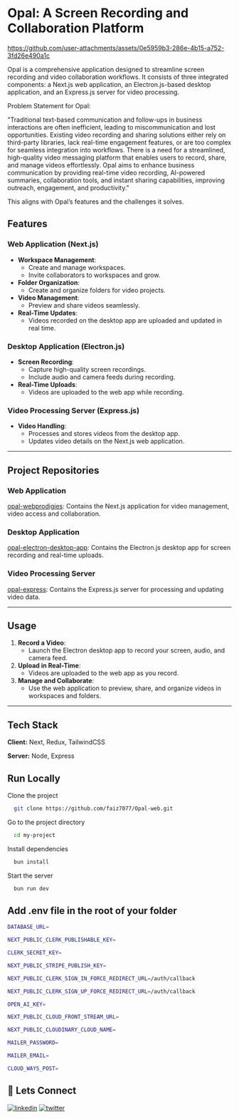 # Opal: A Screen Recording and Collaboration Platform



https://github.com/user-attachments/assets/0e5959b3-286e-4b15-a752-3fd26e490a1c





Opal is a comprehensive application designed to streamline screen recording and video collaboration workflows. It consists of three integrated components: a Next.js web application, an Electron.js-based desktop application, and an Express.js server for video processing.

Problem Statement for Opal:

"Traditional text-based communication and follow-ups in business interactions are often inefficient, leading to miscommunication and lost opportunities. Existing video recording and sharing solutions either rely on third-party libraries, lack real-time engagement features, or are too complex for seamless integration into workflows. There is a need for a streamlined, high-quality video messaging platform that enables users to record, share, and manage videos effortlessly. Opal aims to enhance business communication by providing real-time video recording, AI-powered summaries, collaboration tools, and instant sharing capabilities, improving outreach, engagement, and productivity."

This aligns with Opal’s features and the challenges it solves.

## Features

### Web Application (Next.js)
- **Workspace Management**:
  - Create and manage workspaces.
  - Invite collaborators to workspaces and grow.
- **Folder Organization**:
  - Create and organize folders for video projects.
- **Video Management**:
  - Preview and share videos seamlessly.
- **Real-Time Updates**:
  - Videos recorded on the desktop app are uploaded and updated in real time.

### Desktop Application (Electron.js)
- **Screen Recording**:
  - Capture high-quality screen recordings.
  - Include audio and camera feeds during recording.
- **Real-Time Uploads**:
  - Videos are uploaded to the web app while recording.

### Video Processing Server (Express.js)
- **Video Handling**:
  - Processes and stores videos from the desktop app.
  - Updates video details on the Next.js web application.

---

## Project Repositories

### Web Application
[opal-webprodigies](https://github.com/faiz7077/Opal-web): Contains the Next.js application for video management, video access and collaboration.

### Desktop Application
[opal-electron-desktop-app](https://github.com/faiz7077/Opal-Desktop): Contains the Electron.js desktop app for screen recording and real-time uploads.

### Video Processing Server
[opal-express](https://github.com/faiz7077/Opal-Express): Contains the Express.js server for processing and updating video data.

---

## Usage
1. **Record a Video**:
   - Launch the Electron desktop app to record your screen, audio, and camera feed.
2. **Upload in Real-Time**:
   - Videos are uploaded to the web app as you record.
3. **Manage and Collaborate**:
   - Use the web application to preview, share, and organize videos in workspaces and folders.

---



## Tech Stack

**Client:** Next, Redux, TailwindCSS

**Server:** Node, Express


## Run Locally

Clone the project

```bash
  git clone https://github.com/faiz7077/Opal-web.git
```

Go to the project directory

```bash
  cd my-project
```

Install dependencies

```bash
  bun install
```

Start the server

```bash
  bun run dev
```

## Add .env file in the root of your folder
```bash
DATABASE_URL=

NEXT_PUBLIC_CLERK_PUBLISHABLE_KEY=

CLERK_SECRET_KEY=

NEXT_PUBLIC_STRIPE_PUBLISH_KEY=

NEXT_PUBLIC_CLERK_SIGN_IN_FORCE_REDIRECT_URL=/auth/callback

NEXT_PUBLIC_CLERK_SIGN_UP_FORCE_REDIRECT_URL=/auth/callback

OPEN_AI_KEY=

NEXT_PUBLIC_CLOUD_FRONT_STREAM_URL=

NEXT_PUBLIC_CLOUDINARY_CLOUD_NAME=

MAILER_PASSWORD=

MAILER_EMAIL=

CLOUD_WAYS_POST=
```
## 🔗 Lets Connect
[![linkedin](https://img.shields.io/badge/linkedin-0A66C2?style=for-the-badge&logo=linkedin&logoColor=white)](https://www.linkedin.com/)
[![twitter](https://img.shields.io/badge/twitter-1DA1F2?style=for-the-badge&logo=twitter&logoColor=white)](https://twitter.com/)







